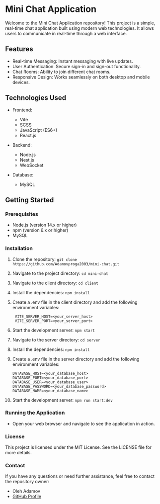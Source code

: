 # Mini Chat Application

Welcome to the Mini Chat Application repository! This project is a simple, real-time chat application built using modern web technologies. It allows users to communicate in real-time through a web interface.

## Features 
- Real-time Messaging: Instant messaging with live updates.
- User Authentication: Secure sign-in and sign-out functionality.
- Chat Rooms: Ability to join different chat rooms.
- Responsive Design: Works seamlessly on both desktop and mobile devices.

## Technologies Used
- Frontend:
  - Vite
  - SCSS
  - JavaScript (ES6+)
  - React.js

- Backend:
  - Node.js
  - Nest.js
  - WebSocket
    
- Database:
  - MySQL

## Getting Started
### Prerequisites
  - Node.js (version 14.x or higher)
  - npm (version 6.x or higher)
  - MySQL
### Installation
1. Clone the repository:
   ```git clone https://github.com/Adamovproga2003/mini-chat.git```
2. Navigate to the project directory:
   ```cd mini-chat```
3. Navigate to the client directory:
   ```cd client```
4. Install the dependencies:
   ```npm install```
5. Create a .env file in the client directory and add the following environment variables:
   
   ```
    VITE_SERVER_HOST=<your_server_host>
    VITE_SERVER_PORT=<your_server_port>
   ```
   
6. Start the development server:
```npm start```
7. Navigate to the server directory:
   ```cd server```
8. Install the dependencies:
   ```npm install```
9. Create a .env file in the server directory and add the following environment variables:

   ```
   DATABASE_HOST=<your_database_host>
   DATABASE_PORT=<your_database_port>
   DATABASE_USER=<your_database_user>
   DATABASE_PASSWORD=<your_database_password>
   DATABASE_NAME=<your_database_name>
   ```
10. Start the development server:
```npm run start:dev```

### Running the Application
- Open your web browser and navigate to see the application in action.

### License
This project is licensed under the MIT License. See the LICENSE file for more details.

### Contact

If you have any questions or need further assistance, feel free to contact the repository owner:
- Oleh Adamov
- [GitHub Profile](https://github.com/Adamovproga2003)
